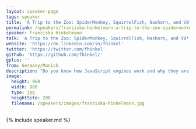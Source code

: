 ```yaml
---
layout: speaker-page
tags: speaker
title: 'A Trip to the Zoo: SpiderMonkey, SquirrelFish, Nashorn, and V8* – Franziska Hinkelmann'
permalink: /speakers/franziska-hinkelmann-a-trip-to-the-zoo-spidermonkey-squirrelfish-nashorn-and-v8.html
speaker: Franziska Hinkelmann
talk: 'A Trip to the Zoo: SpiderMonkey, SquirrelFish, Nashorn, and V8*'
website: 'https://de.linkedin.com/in/fhinkel'
twitter: 'https://twitter.com/fhinkel'
github: 'https://github.com/fhinkel/'
gplus: ''
from: Germany/Munich
description: "Do you know how JavaScript engines work and why they are so blazingly fast?   \n\nLearn about the fundamentals like abstract syntax tree, opcodes, and just-in-time compilation. JavaScript code can be almost as fast as native C++ code. How do engines accomplish this? Lets look into optimization techniques including hidden classes, ahead-of-time compilation, and single instruction multiple data computations, which, if applied correctly, will give your code a turbo boost. \n\nUnderstand the inner workings of JavaScript engines and learn by examples how to write faster code.\n\n*SpiderMonkey, SquirrelFish (Nitro), Nashorn, and V8 are JavaScript engines for Firefox, Safari, JVM, and Chrome. "
image:
  height: 960
  width: 960
  type: jpg
  heightSite: 200
  filename: /speakers/images/franziska-hinkelmann.jpg
---
```


{% include speaker.md %}
